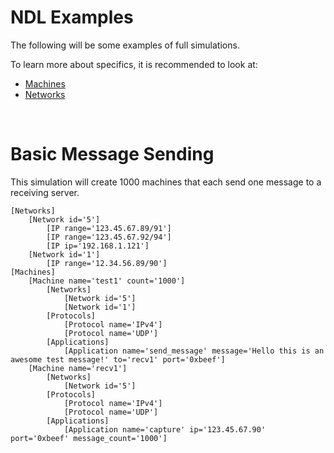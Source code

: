 # NDL Examples

The following will be some examples of full simulations.

To learn more about specifics, it is recommended to look at:

- [Machines](Machines.md)
- [Networks](Networks.md)

<br>

# Basic Message Sending

This simulation will create 1000 machines that each send one message to a receiving server.

```
[Networks]
	[Network id='5']
		[IP range='123.45.67.89/91']
		[IP range='123.45.67.92/94']
		[IP ip='192.168.1.121']
	[Network id='1']
		[IP range='12.34.56.89/90']
[Machines]
	[Machine name='test1' count='1000']
		[Networks]
			[Network id='5']
			[Network id='1']
		[Protocols]
			[Protocol name='IPv4']
			[Protocol name='UDP']
		[Applications]
			[Application name='send_message' message='Hello this is an awesome test message!' to='recv1' port='0xbeef']
	[Machine name='recv1']
		[Networks]
			[Network id='5']
		[Protocols]
			[Protocol name='IPv4']
			[Protocol name='UDP']
		[Applications]
			[Application name='capture' ip='123.45.67.90' port='0xbeef' message_count='1000']
```